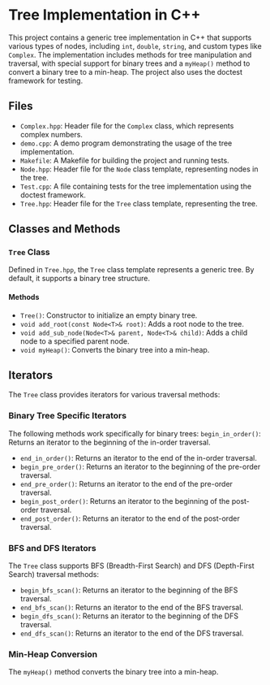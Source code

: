 # Tree Implementation in C++

This project contains a generic tree implementation in C++ that supports various types of nodes, including `int`, `double`, `string`, and custom types like `Complex`. The implementation includes methods for tree manipulation and traversal, with special support for binary trees and a `myHeap()` method to convert a binary tree to a min-heap. The project also uses the doctest framework for testing.

## Files

- `Complex.hpp`: Header file for the `Complex` class, which represents complex numbers.
- `demo.cpp`: A demo program demonstrating the usage of the tree implementation.
- `Makefile`: A Makefile for building the project and running tests.
- `Node.hpp`: Header file for the `Node` class template, representing nodes in the tree.
- `Test.cpp`: A file containing tests for the tree implementation using the doctest framework.
- `Tree.hpp`: Header file for the `Tree` class template, representing the tree.

## Classes and Methods

### `Tree` Class

Defined in `Tree.hpp`, the `Tree` class template represents a generic tree. By default, it supports a binary tree structure.

#### Methods

- `Tree()`: Constructor to initialize an empty binary tree.
- `void add_root(const Node<T>& root)`: Adds a root node to the tree.
- `void add_sub_node(Node<T>& parent, Node<T>& child)`: Adds a child node to a specified parent node.
- `void myHeap()`: Converts the binary tree into a min-heap.

## Iterators

The `Tree` class provides iterators for various traversal methods:

### Binary Tree Specific Iterators

The following methods work specifically for binary trees:
 `begin_in_order()`: Returns an iterator to the beginning of the in-order traversal.
- `end_in_order()`: Returns an iterator to the end of the in-order traversal.
- `begin_pre_order()`: Returns an iterator to the beginning of the pre-order traversal.
- `end_pre_order()`: Returns an iterator to the end of the pre-order traversal.
- `begin_post_order()`: Returns an iterator to the beginning of the post-order traversal.
- `end_post_order()`: Returns an iterator to the end of the post-order traversal.

### BFS and DFS Iterators

The `Tree` class supports BFS (Breadth-First Search) and DFS (Depth-First Search) traversal methods:

- `begin_bfs_scan()`: Returns an iterator to the beginning of the BFS traversal.
- `end_bfs_scan()`: Returns an iterator to the end of the BFS traversal.
- `begin_dfs_scan()`: Returns an iterator to the beginning of the DFS traversal.
- `end_dfs_scan()`: Returns an iterator to the end of the DFS traversal.

### Min-Heap Conversion

The `myHeap()` method converts the binary tree into a min-heap.
